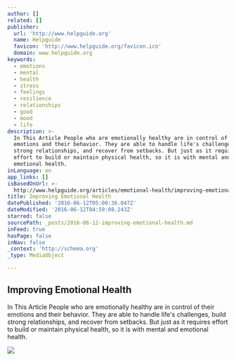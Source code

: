 ```yaml
---
author: []
related: []
publisher:
  url: 'http://www.helpguide.org'
  name: Helpguide
  favicon: 'http://www.helpguide.org/favicon.ico'
  domain: www.helpguide.org
keywords:
  - emotions
  - mental
  - health
  - stress
  - feelings
  - resilience
  - relationships
  - good
  - mood
  - life
description: >-
  In This Article People who are emotionally healthy are in control of their
  emotions and their behavior. They are able to handle life's challenges, build
  strong relationships, and recover from setbacks. But just as it requires
  effort to build or maintain physical health, so it is with mental and
  emotional health.
inLanguage: en
app_links: []
isBasedOnUrl: >-
  http://www.helpguide.org/articles/emotional-health/improving-emotional-health.htm
title: Improving Emotional Health
datePublished: '2016-06-12T05:00:36.047Z'
dateModified: '2016-06-12T04:59:08.243Z'
starred: false
sourcePath: _posts/2016-06-12-improving-emotional-health.md
inFeed: true
hasPage: false
inNav: false
_context: 'http://schema.org'
_type: MediaObject

---
```

<article style=""><h1>Improving Emotional Health</h1><p>In This Article People who are emotionally healthy are in control of their emotions and their behavior. They are able to handle life's challenges, build strong relationships, and recover from setbacks. But just as it requires effort to build or maintain physical health, so it is with mental and emotional health.</p><img src="http://www.helpguide.org/images/emotional-health/bearded-man-350.jpg" /></article>
